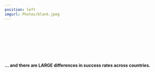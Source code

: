 ```yaml
---
position: left
imgurl: Photos/blank.jpeg
---
```


<br/><br/>
<br/><br/>
<br/><br/>
  
#### ... and there are LARGE differences in success rates across countries.
